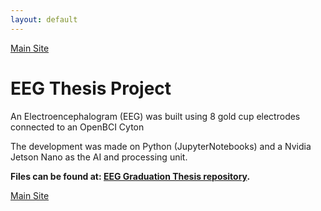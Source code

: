 ```yaml
---
layout: default
---
```

[Main Site](./)

# EEG Thesis Project

An Electroencephalogram (EEG) was built using 8 gold cup electrodes connected to an OpenBCI Cyton

The development was made on Python (JupyterNotebooks) and a Nvidia Jetson Nano as the AI and processing unit.

**Files can be found at: [EEG Graduation Thesis repository](https://github.com/mffellay/EEG).**


[Main Site](./)

